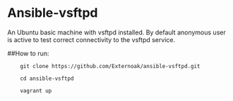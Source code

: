 # Ansible-vsftpd

An Ubuntu basic machine with vsftpd installed. By default anonymous user is active to test correct connectivity to the vsftpd service.

##How to run:

        git clone https://github.com/Externoak/ansible-vsftpd.git
        
        cd ansible-vsftpd
        
        vagrant up
